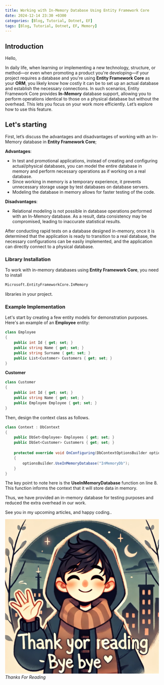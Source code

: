 ```yaml
---
title: Working with In-Memory Database Using Entity Framework Core
date: 2024-12-14 23:30 +0300
categories: [Blog, Tutorial, Dotnet, EF]
tags: [Blog, Tutorial, Dotnet, EF, Memory]
---
```


## Introduction
Hello,

In daily life, when learning or implementing a new technology, structure, or method—or even when promoting a product you're developing—if your project requires a database and you're using **Entity Framework Core** as your **ORM**, you likely know how costly it can be to set up an actual database and establish the necessary connections. In such scenarios, Entity Framework Core provides **In-Memory** database support, allowing you to perform operations identical to those on a physical database but without the overhead. This lets you focus on your work more efficiently. Let’s explore how to use this feature.


## Let's starting
First, let’s discuss the advantages and disadvantages of working with an In-Memory database in **Entity Framework Core**;

**Advantages**:
* In test and promotional applications, instead of creating and configuring actual/physical databases, you can model the entire database in memory and perform necessary operations as if working on a real database.
* Since working in memory is a temporary experience, it prevents unnecessary storage usage by test databases on database servers.
* Modeling the database in memory allows for faster testing of the code.

**Disadvantages**:
* Relational modeling is not possible in database operations performed with an In-Memory database. As a result, data consistency may be compromised, leading to inaccurate statistical results.

After conducting rapid tests on a database designed in-memory, once it is determined that the application is ready to transition to a real database, the necessary configurations can be easily implemented, and the application can directly connect to a physical database.

### Library Installation

To work with in-memory databases using **Entity Framework Core**, you need to install
```bash
Microsoft.EntityFrameworkCore.InMemory
```
libraries in your project.

### Example Implementation

Let's start by creating a few entity models for demonstration purposes. Here's an example of an **Employee** entity:
```csharp
class Employee
{
    public int Id { get; set; }
    public string Name { get; set; }
    public string Surname { get; set; }
    public List<Customer> Customers { get; set; }
}
```

**Customer**

```csharp
class Customer
{
    public int Id { get; set; }
    public string Name { get; set; }
    public Employee Employee { get; set; }
}
```

Then, design the context class as follows.

```csharp
class Context : DbContext
{
    public DbSet<Employee> Employees { get; set; }
    public DbSet<Customer> Customers { get; set; }
 
    protected override void OnConfiguring(DbContextOptionsBuilder optionsBuilder)
    {
        optionsBuilder.UseInMemoryDatabase("InMemoryDb");
    }
}
```

The key point to note here is the **UseInMemoryDatabase** function on line 8. This function informs the context that it will store data in memory.

Thus, we have provided an in-memory database for testing purposes and reduced the extra overhead in our work.

See you in my upcoming articles, and happy coding..

![Desktop View](/assets/img/posts/thanks-for-reading.webp)
_Thanks For Reading_






















